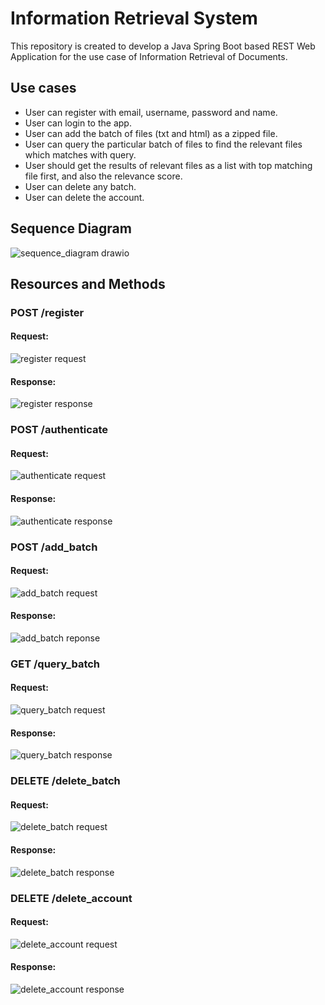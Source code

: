 # Information Retrieval System
This repository is created to develop a Java Spring Boot based REST Web Application for the use case of Information Retrieval of Documents.

## Use cases
* User can register with email, username, password and name.
* User can login to the app.
* User can add the batch of files (txt and html) as a zipped file.
* User can query the particular batch of files to find the relevant files which matches with query.
* User should get the results of relevant files as a list with top matching file first, and also the relevance score.
* User can delete any batch.
* User can delete the account.

## Sequence Diagram
![sequence_diagram drawio](https://user-images.githubusercontent.com/56929164/138592322-6edc3d08-639e-4cb1-b859-ba1bf273dc8d.png)

## Resources and Methods

### POST /register
#### Request:
![register request](https://user-images.githubusercontent.com/56929164/138592023-6d238373-c210-4214-8519-e4e0d9bff1a4.PNG)
     
#### Response:
![register response](https://user-images.githubusercontent.com/56929164/138592052-30a4243c-2592-44a4-a0e5-f359150e8255.PNG)

### POST /authenticate
#### Request:
![authenticate request](https://user-images.githubusercontent.com/56929164/138592165-0a1a7aa0-67d5-43a8-bba5-f5936a2b6949.PNG)


#### Response:
![authenticate response](https://user-images.githubusercontent.com/56929164/138592174-0795b629-b584-4614-9c01-985fd8496d7f.PNG)


### POST /add_batch
#### Request:
![add_batch request](https://user-images.githubusercontent.com/56929164/138592184-c3bd10fb-13b0-4262-85ba-144cd461e0e6.PNG)


#### Response:
![add_batch reponse](https://user-images.githubusercontent.com/56929164/138592188-897e913d-8c5e-4eb0-998b-f3e79c877976.PNG)


### GET /query_batch
#### Request:
![query_batch request](https://user-images.githubusercontent.com/56929164/138592195-c0dda366-dc66-4a71-a307-38eb8a512f6e.PNG)


#### Response:
![query_batch response](https://user-images.githubusercontent.com/56929164/138592199-66135477-b92b-47a6-900e-f0d53dd69124.PNG)


### DELETE /delete_batch
#### Request:
![delete_batch request](https://user-images.githubusercontent.com/56929164/138592208-e23a1758-b133-4ab8-8c67-7334c82a2348.PNG)


#### Response:
![delete_batch response](https://user-images.githubusercontent.com/56929164/138592217-348721dd-aab3-4073-b3da-1a5c8f44ca62.PNG)


### DELETE /delete_account
#### Request:
![delete_account request](https://user-images.githubusercontent.com/56929164/138592231-6096f06b-b013-437c-b5e6-34909467bb25.PNG)


#### Response:
![delete_account response](https://user-images.githubusercontent.com/56929164/138592235-13c6388b-bf8f-4b86-ad28-9affe53e6e1b.PNG)
